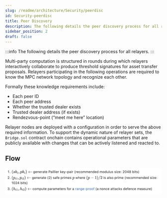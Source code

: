 ```yaml
---
slug: /readme/architecture/Security/peerdisc
id: Security-peerdisc
title: Peer Discovery
description: The following details the peer discovery process for all relayers.
sidebar_position: 2
draft: false
---
```


:::info
The following details the peer discovery process for all relayers.
:::

Multi-party computation is structured in rounds during which relayers interactively collaborate to produce threshold signatures for asset transfer proposals. Relayers participating in the following operations are required to know the MPC network topology and recognize each other.

Formally these knowledge requirements include:

- Each peer ID
- Each peer address
- Whether the trusted dealer exists
- Trusted dealer address (if exists)
- Rendezvous-point (“meet me here” location)

Relayer nodes are deployed with a configuration in order to serve the above required information. To support the dynamic nature of relayer sets, the `Bridge.sol` contract onchain contains operational parameters that are publicly available with changes that can be actively listened and reacted to. 

## Flow

  ![](<../../../static/assets/peerdisc_flow.png>)